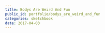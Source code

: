 ```yaml
---
title: Bodys Are Weird And Fun
public_id: portfolio/bodys_are_weird_and_fun
categories: sketchbook
date: 2017-04-03
---
```

